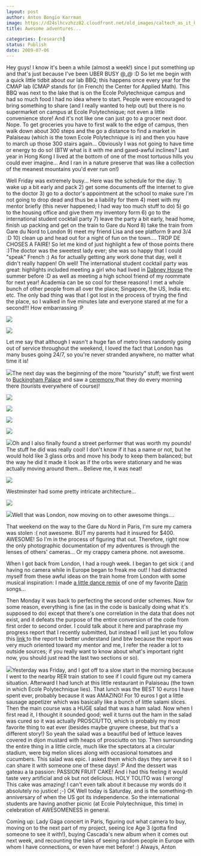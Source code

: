 ```yaml
---
layout: post
author: Anton Bongio Karrman
image: https://d24slhcvzhzz82.cloudfront.net/old_images/caltech_as_it_happens/6a0105349b8251970b011571a15d7b970b.jpg
title: Awesome adventures...

categories: [research]
status: Publish
date: 2009-07-06
---
```



Hey guys! I know it's been a while (almost a week!) since I put something up and that's just because I've been UBER BUSY @_@ :D
So let me begin with a quick little tidbit about our lab BBQ; this happens once every year for the CMAP lab (CMAP stands for (in French) the Center for Applied Math). This BBQ was next to the lake that is on the Ecole Polytechnique campus and had so much food I had no idea where to start. People were encouraged to bring something to share (and I really wanted to help out) but there is no supermarket on campus at Ecole Polytechnique; not even a little convenience store! And it's not like one can just go to a grocer next door. Nope. To get groceries you have to first walk to the edge of campus, then walk down about 300 steps and the go a distance to find a market in Palaiseau (which is the town Ecole Polytechnique is in) and then you have to march up those 300 stairs again... Obviously I was not going to have time or energy to do so! (BTW what is it with me and gawd-awful inclines? Last year in Hong Kong I lived at the bottom of one of the most tortuous hills you could ever imagine... And I ran in a nature preserve that was like a collection of the meanest mountains you'd ever run on!)

Well Friday was extremely busy... Here was the schedule for the day: 1) wake up a bit early and pack 2) get some documents off the internet to give to the doctor 3) go to a doctor's appointment at the school to make sure I'm not going to drop dead and thus be a liability for them 4) meet with my mentor briefly (this never happened; I had way too much stuff to do) 5) go to the housing office and give them my inventory form 6) go to the international student cocktail party 7) leave the party a bit early, head home, finish up packing and get on the train to Gare du Nord 8) take the train from Gare du Nord to London 9) meet my friend Lisa and see platform 9 and 3/4 :D 10) clean up and head out for a night of fun on the town.... TROP DE CHOSES A FAIRE!
So let me kind of just highlight a few of those points there :)The doctor was the sweetest lady ever; she was so happy that I could "speak" French :) As for actually getting any work done that day, well it didn't really happen! Oh well! The international student cocktail party was great: highlights included meeting a girl who had lived in [Dabney Hovse](https://dabney.caltech.edu/wiki/Public) the summer before :D as well as meeting a high school friend of my roommate for next year! Academia can be so cool for these reasons! I met a whole bunch of other people from all over the place; Singapore, the US, India etc. etc. The only bad thing was that I got lost in the process of trying the find the place, so I walked in five minutes late and everyone stared at me for a second!!! How embarrassing :P 


![](https://d24slhcvzhzz82.cloudfront.net/old_images/caltech_as_it_happens/6a0105349b8251970b011571a1b19a970b.jpg)

![](https://d24slhcvzhzz82.cloudfront.net/old_images/caltech_as_it_happens/6a0105349b8251970b011571a1bdcc970b.jpg)

Let me say that although I wasn't a huge fan of metro lines randomly going out of service throughout the weekend, I loved the fact that London has many buses going 24/7, so you're never stranded anywhere, no matter what time it is! 


![](https://d24slhcvzhzz82.cloudfront.net/old_images/caltech_as_it_happens/6a0105349b8251970b011571a1de41970b.jpg)The next day was the beginning of the more "touristy" stuff; we first went to [Buckingham Palace](https://en.wikipedia.org/wiki/Buckingham_Palace) and saw a [ceremony ](https://en.wikipedia.org/wiki/Queen%27s_Guard#Changing_of_the_Queen.27s_Guard)that they do every morning there (tourists everywhere of course)!


![](https://d24slhcvzhzz82.cloudfront.net/old_images/caltech_as_it_happens/6a0105349b8251970b011570acb2eb970c.jpg)

![](https://d24slhcvzhzz82.cloudfront.net/old_images/caltech_as_it_happens/6a0105349b8251970b011571a1ea60970b.jpg)

![](https://d24slhcvzhzz82.cloudfront.net/old_images/caltech_as_it_happens/6a0105349b8251970b011571ae51e9970b.jpg)

![](https://d24slhcvzhzz82.cloudfront.net/old_images/caltech_as_it_happens/6a0105349b8251970b011570b93cb3970c.jpg) 


![](https://d24slhcvzhzz82.cloudfront.net/old_images/caltech_as_it_happens/6a0105349b8251970b011570b97c8e970c.jpg)Oh and I also finally found a street performer that was worth my pounds! The stuff he did was really cool! I don't know if it has a name or not, but he would hold like 3 glass orbs and move his body to keep them balanced; but the way he did it made it look as if the orbs were stationary and he was actually moving around them... Believe me, it was neat!


![](https://d24slhcvzhzz82.cloudfront.net/old_images/caltech_as_it_happens/6a0105349b8251970b011570c0937c970c.jpg)

Westminster had some pretty intricate architecture...


![](https://d24slhcvzhzz82.cloudfront.net/old_images/caltech_as_it_happens/6a0105349b8251970b011570c098b4970c.jpg)

![](https://d24slhcvzhzz82.cloudfront.net/old_images/caltech_as_it_happens/6a0105349b8251970b011571b5b7d0970b.jpg)Well that was London, now moving on to other awesome things....

That weekend on the way to the Gare du Nord in Paris, I'm sure my camera was stolen :( not awesome. BUT my parents had it insured for $400. AWESOME! So I'm in the process of figuring that out. Therefore, right now the only photographic documentation of my adventures is through the lenses of others' cameras... Or my crappy camera phone. not awesome.

When I got back from London, I had a rough week. I began to get sick
:( and having no camera while in Europe began to freak me out! I had distracted myself from these awful ideas on the train home from London with some musical inspiration: I made [a little dance remix](https://www.youtube.com/watch?v=ZlD0wRnMlAw) of one of my favorite [Darin ](https://en.wikipedia.org/wiki/Darin_%28singer%29)songs...

Then Monday it was back to perfecting the second order schemes. Now for some reason, everything is fine (as in the code is basically doing what it's supposed to do) except that there's one correlation in the data that does not exist, and it defeats the purpose of the entire conversion of the code from first order to second order. I could talk about it here and paraphrase my progress report that I recently submitted, but instead I will just let you follow this [link ](https://monkeytex.bradcater.webfactional.com/editor/pdf/?uid=2350)to the report to better understand (and btw because the report was very much oriented toward my mentor and me, I refer the reader a lot to outside sources; if you really want to know about what's important right now, you should just read the last two sections or so).


![](https://d24slhcvzhzz82.cloudfront.net/old_images/caltech_as_it_happens/6a0105349b8251970b011571b60cbe970b.jpg)Yesterday was Friday, and I got off to a slow start in the morning because I went to the nearby RER train station to see if I could figure out my camera situation. Afterward I had lunch at this little restaurant in Palaiseau (the town in which Ecole Polytechnique lies). That lunch was the BEST 10 euros I have spent ever, probably because it was AMAZING! For 10 euros I got a little sausage appetizer which was basically like a bunch of little salami slices. Then the main course was a HUGE salad that was a ham salad. Now when I first read it, I thought it sounded good; well it turns out the ham in the salad was cured so it was actually PROSCIUTTO, which is probably my most favorite thing to eat ever (besides maybe gruyere cheese, but that's a different story!) So yeah the salad was a beautiful bed of lettuce leaves covered in dijon mustard with heaps of prosciutto on top. Then surrounding the entire thing in a little circle, much like the spectators at a circular stadium, were big melon slices along with occasional tomatoes and cucumbers. This salad was epic. I asked them which days they serve it so I can share it with someone one of these days! :P And the dessert was gateau a la passion: PASSION FRUIT CAKE! And i had this feeling it would taste very artificial and ok but not delicious. HOLY TOLITO was I wrong! This cake was amazing! I can't even talk about it because my words do it absolutely no justice! ;-)
 OK Well today is Saturday, and is the something-th anniversary of when the US got its independence. So the international students are having another picnic (at Ecole Polytechnique, this time) in celebration of AWESOMENESS in general.

Coming up: Lady Gaga concert in Paris, figuring out what camera to buy, moving on to the next part of my project, seeing Ice Age 3 (gotta find someone to see it with!), buying Cascada's new album when it comes out next week, and recounting the tales of seeing random people in Europe with whom I have connections, or even have met before! :)
Always,
Anton
 

